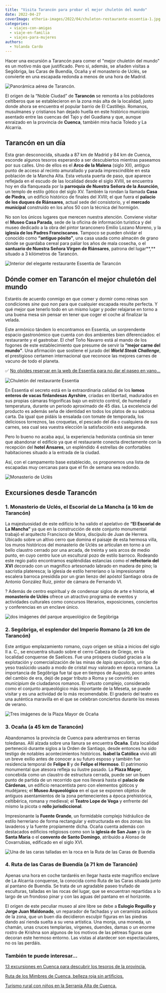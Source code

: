 ```yaml
---
title: "Visita Tarancón para probar el mejor chuletón del mundo"
date: 2022-04-27
coverImage: etheria-images/2022/04/chuleton-restaurante-essentia-1.jpg
categories: 
  - viajes-con-amigas
  - viaje-en-familia
  - viajes-para-mujeres
authors: 
  - Yolanda Cardo
---
```


Hacer una excursión a Tarancón para comer el "mejor chuletón del mundo" es un motivo más 
que justificado. Pero si, además, se añaden visitas a Segóbriga, las Caras de Buendía, 
Ocaña y el monasterio de Uclés, se convierte en una escapada redonda a menos de una hora 
de Madrid. 

![Panorámica aérea de Tarancón.](etheria-images/2022/04/Vista-Tarancon.jpg "Panorámica aérea de Tarancón. ©Ayto. de Tarancón")

El origen de la “Noble Ciudad” de **Tarancón** se remonta a los pobladores celtíberos 
que se establecieron en la zona más alta de la localidad, justo donde ahora se encuentra 
el popular barrio de El Castillejo. Romanos, musulmanes y cristianos han dejado huella 
en este histórico municipio asentado entre las cuencas del Tajo y del Guadiana y que, 
aunque enraizado en la provincia de **Cuenca**, también mira hacia Toledo y La Alcarria. 

## Tarancón en un día

Esta gran desconocida, situada a 87 km de Madrid y 84 km de Cuenca, esconde algunos 
tesoros esperando a ser descubiertos mientras paseamos por sus calles. Uno de ellos es 
el **Arco de la Malena** (siglo XII), antiguo punto de acceso al recinto amurallado y 
parada imprescindible en esta población de la Mancha Alta. Esta vetusta puerta de paso, 
que aparece reflejada en el escudo de las localidad desde el siglo XVIII, se encuentra 
hoy en día flanqueada por la **parroquia de Nuestra Señora de la Asunción**, un templo 
de estilo gótico del siglo XV. También la rondan la llamada **Casa de Piedra**, un 
edificio histórico de finales del XVIII; el que fuera el **palacio de los duques de 
Riánsares**, actual sede del consistorio, y el **mercado municipal** construido en los 
años 50 con la técnica del hormigón. 

No son los únicos lugares que merecen nuestra atención. Conviene visitar el **Museo Casa 
Parada**, sede de la oficina de información turística y del museo dedicado a la obra del 
pintor taranconero Emilio Lozano Moreno, y la **iglesia de los Padres Franciscanos**. 
Tampoco se pueden olvidar el conocido como **“antiguo pósito”**, una casa usada como 
almacén de grano donde se guardaba cereal para paliar los años de mala cosecha, o el 
**santuario de Nuestra Señora Virgen de Riánsares**, patrona del lugar**,** situado a 3 
kilómetros de Tarancón. 

![Interior del elegante restaurante Essentia de Tarancón](etheria-images/2022/04/Restaurante-essentia-683x1024.jpg "© Restaurante Essentia, en Tarancón.")

## Dónde comer en Tarancón el mejor chuletón del mundo

Estaréis de acuerdo conmigo en que comer y dormir como reinas son condiciones _sine qua 
non_ para que cualquier escapada resulte perfecta. Y qué mejor que tenerlo todo en un 
mismo lugar y poder relajarse en torno a una buena mesa sin pensar en tener que coger el 
coche al finalizar la velada. 

Este armónico tándem lo encontramos en Essentia, un sorprendente espacio gastronómico 
que cuenta con dos ambientes bien diferenciados: el restaurante y el gastrobar. El chef 
Toño Navarro está al mando de los fogones de este establecimiento que presume de servir 
la **“mejor carne del mundo”**. Una afirmación que sostiene el jurado del **_World Steak 
Challenge_**, el prestigioso certamen internacional que reconoce las mejores carnes de 
vacuno de todo el planeta. 

✅ [No olvides reservar en la web de Essentia para no dar el paseo en 
vano...](https://www.essentiarestaurante.com/) 

![Chuletón del restaurante Essentia](etheria-images/2022/04/chuleton-restaurante-Essentia.jpg "Chuletón del restaurante Essentia.")

En Essentia el secreto está en la extraordinaria calidad de los **lomos enteros de vacas 
finlandesas Ayrshire**, criadas en libertad, madurados en sus propias cámaras 
frigoríficas bajo un estricto control, de humedad y temperatura, durante un periodo 
aproximado de 45 días. La excelencia del producto es además seña de identidad en todos 
los platos de su sabrosa carta. Da igual que pidáis la ensalada con tomate de temporada, 
los deliciosos torreznos, las croquetas, el pescado del día o cualquiera de sus carnes, 
sea cual sea vuestra elección la satisfacción está asegurada. 

Pero lo bueno no acaba aquí, la experiencia hedonista continúa sin tener que abandonar 
el edificio ya que el restaurante conecta directamente con la recepción del **hotel 
Ansares**, un espléndido 4 estrellas de confortables habitaciones situado a la entrada 
de la ciudad. 

Así, con el campamento base establecido, os proponemos una lista de escapadas muy 
cercanas para que el fin de semana sea redondo. 

![Monasterio de Uclés](etheria-images/2022/04/Monasterio-de-Ucles.jpg "Monasterio de Uclés. © Rafa Esteve/Wikimedia")

## Excursiones desde Tarancón

### 1\. Monasterio de Uclés, el Escorial de La Mancha (a 16 km de Tarancón)

La majestuosidad de este edificio le ha valido el apelativo de **“El Escorial de La 
Mancha”** ya que en la construcción de este conjunto monumental trabajó el arquitecto 
Francisco de Mora, discípulo de Juan de Herrera. Ubicado sobre un altivo cerro que 
domina el paisaje de esta hermosa villa, los muros históricos del monasterio de Uclés se 
articulan en torno a un bello claustro cerrado por una arcada, de treinta y seis arcos 
de medio punto, en cuyo centro luce un escultural pozo de estilo barroco. Rodeando este 
regio patio encontramos espléndidas estancias como el **refectorio del XVI** decorado 
con un magnífico artesonado labrado en madera de pino; la sacristía plateresca; la 
iglesia de estilo herreriano o la impresionante escalera barroca presidida por un gran 
lienzo del apóstol Santiago obra de Antonio González Ruiz, pintor de cámara de Fernando 
VI. 

? Además de centro espiritual y de condensar siglos de arte e historia, **el monasterio 
de Uclés** ofrece un atractivo programa de eventos y actividades culturales como 
concursos literarios, exposiciones, conciertos y conferencias en un enclave único. 

![dos imágenes del parque arqueológico de Segóbriga](etheria-images/2022/04/Parque-Segobriga.jpg "Parque Arqueológico de Segóbriga. © Cultura JCCM")

### 2\. Segóbriga, el esplendor del Imperio Romano (a 26 km de Tarancón)

Este antiguo emplazamiento romano, cuyo origen se sitúa a inicios del siglo II a. C., se 
encuentra situado sobre el cerro Cabeza de Griego, en la localidad conquense de 
Saelices. Fue una próspera ciudad gracias a la explotación y comercialización de las 
minas de _lapis specularis_, un tipo de yeso traslúcido usado a modo de cristal muy 
valorado en época romana. La importancia de Segóbriga fue tal que en tiempos de Augusto, 
poco antes del cambio de era, dejó de pagar tributo a Roma y se convirtió en 
_municipium_ de ciudadanos romanos. El vetusto complejo, considerado como el conjunto 
arqueológico más importante de la Meseta, se puede visitar y es una actividad de lo más 
recomendable. El graderío del teatro es una auténtica maravilla en el que se celebran 
conciertos durante los meses de verano. 

![Tres imágenes de la Plaza Mayor de Ocaña](etheria-images/2022/04/plaza-mayor-ocana.jpg "Plaza Mayor de Ocaña. © Oficina de Turismo Ocaña")

### 3\. Ocaña (a 45 km de Tarancón)

Abandonamos la provincia de Cuenca para adentrarnos en tierras toledanas. Allí alzada 
sobre una llanura se encuentra **Ocaña**. Esta localidad perteneció durante siglos a la 
Orden de Santiago, desde entonces ha sido testigo de notables acontecimientos 
históricos. **Isabel la Católica** vivió allí un breve exilio antes de conocer a su 
futuro esposo y también fue residencia temporal de **Felipe II** y de **Felipe el 
Hermoso**. El patrimonio monumental que atesora refleja su ilustre pasado. La **Plaza 
Mayor**, concebida como un claustro de estructura cerrada, puede ser un buen punto de 
partida de un recorrido que nos llevará hasta el **palacio de Cárdenas**, un edificio 
renacentista pero con elementos góticos y mudéjares; el **Museo Arqueológico** en el que 
se exponen objetos de antiguos asentamientos de la zona pertenecientes a época 
prehistórica, celtibérica, romana y medieval; el **Teatro Lope de Vega** y enfrente del 
mismo la picota o **rollo jurisdiccional**. 

Impresionante la **Fuente Grande**, un formidable complejo hidráulico de estilo 
herreriano de forma rectangular y estructurada en dos zonas: los lavaderos y la fuente 
propiamente dicha. Ocaña cuenta además con destacados edificios religiosos como son la 
**iglesia de San Juan** y la de **Santa María** o el **convento de Santo Domingo**, 
atribuido a Alonso de Covarrubias, edificado en el siglo XVI. 

![Una de las caras talladas en la roca en la Ruta de las Caras de Buendía](etheria-images/2022/04/Ruta-caras-Buendia.jpg "Ruta de las Caras de Buendía. © Yolanda Cardo")

### 4\. Ruta de las Caras de Buendía (a 71 km de Tarancón)

Apenas una hora en coche tardaréis en llegar hasta este magnífico enclave de La Alcarria 
conquense, la conocida como Ruta de las Caras situada junto al pantano de Buendía. Se 
trata de un agradable paseo trufado de esculturas, talladas en las rocas del lugar, que 
se encuentran repartidas a lo largo de un frondoso pinar y con las aguas del pantano en 
el horizonte. 

El origen de este peculiar museo al aire libre se debe a **Eulogio Reguillo y Jorge Juan 
Maldonado**, un reparador de fachadas y un ceramista asiduos de la zona, que un buen día 
decidieron esculpir figuras en las piedras dando así rienda suelta a su vena artística. 
Una monja, una moneda, un chamán, unas cruces templarias, vírgenes, duendes, damas o un 
enorme rostro de Krishna son algunos de los motivos de las pétreas figuras que decoran 
este hermoso entorno. Las vistas al atardecer son espectaculares, no os las perdáis. 

### También te puede interesar...

[13 excursiones en Cuenca para descubrir los tesoros de la 
provincia.](https://etheriamagazine.com/2020/06/04/viajes-por-espana-descubre-las-mejores-excursiones-en-la-provincia-de-cuenca/) 

[Ruta de los Mimbres de Cuenca, belleza roja sin 
artificios.](https://etheriamagazine.com/2020/01/15/que-ver-hacer-ruta-mimbre-cuenca/) 

[Turismo rural con niños en la Serranía Alta de 
Cuenca.](https://etheriamagazine.com/2019/11/29/turismo-rural-familiar-con-ninos-en-serrania-cuenca/)
